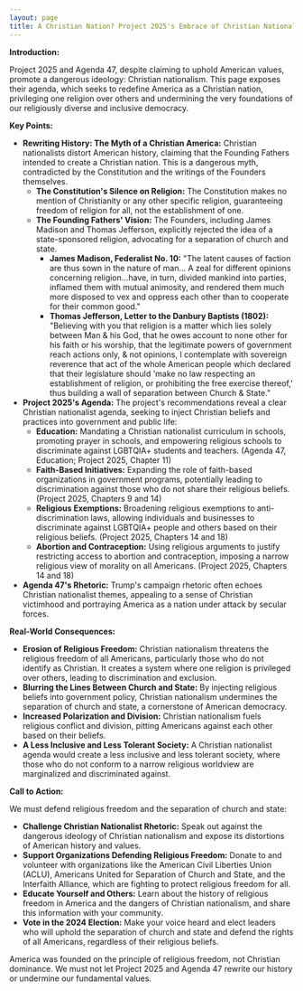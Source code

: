```yaml
---
layout: page
title: A Christian Nation? Project 2025's Embrace of Christian Nationalism
---
```


**Introduction:**

Project 2025 and Agenda 47, despite claiming to uphold American values, promote a dangerous ideology: Christian nationalism. This page exposes their agenda, which seeks to redefine America as a Christian nation, privileging one religion over others and undermining the very foundations of our religiously diverse and inclusive democracy.

**Key Points:**

* **Rewriting History: The Myth of a Christian America:**  Christian nationalists distort American history, claiming that the Founding Fathers intended to create a Christian nation. This is a dangerous myth, contradicted by the Constitution and the writings of the Founders themselves.
    * **The Constitution's Silence on Religion:**  The Constitution makes no mention of Christianity or any other specific religion, guaranteeing freedom of religion for all, not the establishment of one.
    * **The Founding Fathers' Vision:**  The Founders, including James Madison and Thomas Jefferson, explicitly rejected the idea of a state-sponsored religion, advocating for a separation of church and state.
        * **James Madison, Federalist No. 10:**  "The latent causes of faction are thus sown in the nature of man... A zeal for different opinions concerning religion...have, in turn, divided mankind into parties, inflamed them with mutual animosity, and rendered them much more disposed to vex and oppress each other than to cooperate for their common good."
        * **Thomas Jefferson, Letter to the Danbury Baptists (1802):**  "Believing with you that religion is a matter which lies solely between Man & his God, that he owes account to none other for his faith or his worship, that the legitimate powers of government reach actions only, & not opinions, I contemplate with sovereign reverence that act of the whole American people which declared that their legislature should 'make no law respecting an establishment of religion, or prohibiting the free exercise thereof,' thus building a wall of separation between Church & State."
* **Project 2025's Agenda:**  The project's recommendations reveal a clear Christian nationalist agenda, seeking to inject Christian beliefs and practices into government and public life:
    * **Education:**  Mandating a Christian nationalist curriculum in schools, promoting prayer in schools, and empowering religious schools to discriminate against LGBTQIA+ students and teachers. (Agenda 47, Education; Project 2025, Chapter 11)
    * **Faith-Based Initiatives:**  Expanding the role of faith-based organizations in government programs, potentially leading to discrimination against those who do not share their religious beliefs. (Project 2025, Chapters 9 and 14)
    * **Religious Exemptions:**  Broadening religious exemptions to anti-discrimination laws, allowing individuals and businesses to discriminate against LGBTQIA+ people and others based on their religious beliefs. (Project 2025, Chapters 14 and 18)
    * **Abortion and Contraception:**  Using religious arguments to justify restricting access to abortion and contraception, imposing a narrow religious view of morality on all Americans. (Project 2025, Chapters 14 and 18)
* **Agenda 47's Rhetoric:**  Trump's campaign rhetoric often echoes Christian nationalist themes, appealing to a sense of Christian victimhood and portraying America as a nation under attack by secular forces.

**Real-World Consequences:**

* **Erosion of Religious Freedom:**  Christian nationalism threatens the religious freedom of all Americans, particularly those who do not identify as Christian. It creates a system where one religion is privileged over others, leading to discrimination and exclusion.
* **Blurring the Lines Between Church and State:**  By injecting religious beliefs into government policy, Christian nationalism undermines the separation of church and state, a cornerstone of American democracy.
* **Increased Polarization and Division:**  Christian nationalism fuels religious conflict and division, pitting Americans against each other based on their beliefs.
* **A Less Inclusive and Less Tolerant Society:**  A Christian nationalist agenda would create a less inclusive and less tolerant society, where those who do not conform to a narrow religious worldview are marginalized and discriminated against.

**Call to Action:**

We must defend religious freedom and the separation of church and state:

* **Challenge Christian Nationalist Rhetoric:**  Speak out against the dangerous ideology of Christian nationalism and expose its distortions of American history and values.
* **Support Organizations Defending Religious Freedom:**  Donate to and volunteer with organizations like the American Civil Liberties Union (ACLU), Americans United for Separation of Church and State, and the Interfaith Alliance, which are fighting to protect religious freedom for all.
* **Educate Yourself and Others:**  Learn about the history of religious freedom in America and the dangers of Christian nationalism, and share this information with your community.
* **Vote in the 2024 Election:**  Make your voice heard and elect leaders who will uphold the separation of church and state and defend the rights of all Americans, regardless of their religious beliefs.

America was founded on the principle of religious freedom, not Christian dominance. We must not let Project 2025 and Agenda 47 rewrite our history or undermine our fundamental values.
